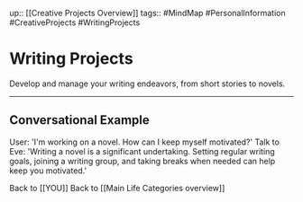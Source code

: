 up:: [[Creative Projects Overview]]
tags:: #MindMap #PersonalInformation #CreativeProjects #WritingProjects

# Writing Projects

Develop and manage your writing endeavors, from short stories to novels.

---
## Conversational Example
User: 'I'm working on a novel. How can I keep myself motivated?'
Talk to Eve: 'Writing a novel is a significant undertaking. Setting regular writing goals, joining a writing group, and taking breaks when needed can help keep you motivated.'

Back to [[YOU]]
Back to [[Main Life Categories overview]]